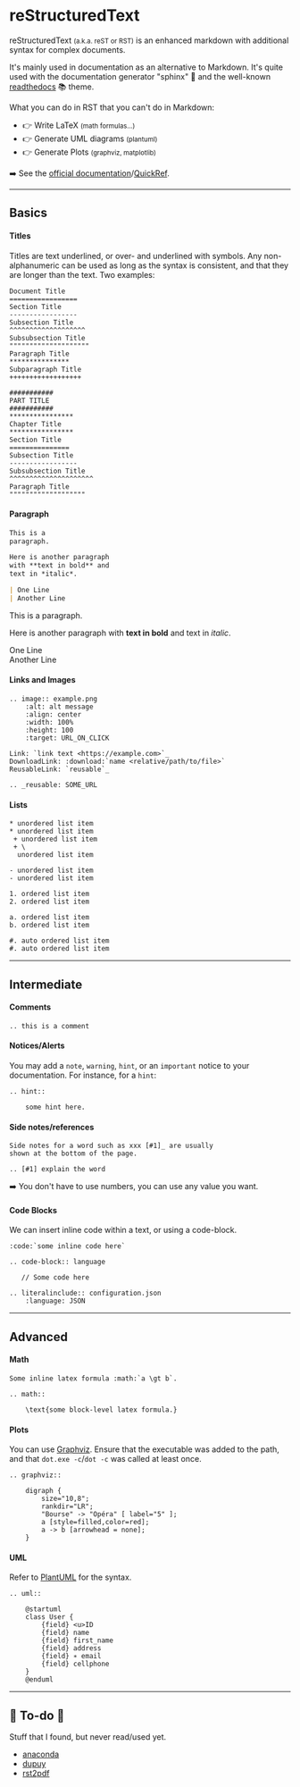 # reStructuredText

<div class="row row-cols-md-2"><div>

reStructuredText <small>(a.k.a. reST or RST)</small> is an enhanced markdown with additional syntax for complex documents.

It's mainly used in documentation as an alternative to Markdown. It's quite used with the documentation generator "sphinx" 🦁 and the well-known [readthedocs](https://docs.readthedocs.io/en/stable/index.html) 📚  theme.
</div><div>

What you can do in RST that you can't do in Markdown:

* 👉 Write LaTeX <small>(math formulas...)</small>
* 👉 Generate UML diagrams <small>(plantuml)</small>
* 👉 Generate Plots <small>(graphviz, matplotlib)</small>

➡️ See the [official documentation](https://docutils.sourceforge.io/docs/ref/rst/restructuredtext.html)/[QuickRef](https://docutils.sourceforge.io/docs/user/rst/quickref.html).
</div></div>

<hr class="sep-both">

## Basics

<div class="row row-cols-md-2"><div>

#### Titles

Titles are text underlined, or over- and underlined with symbols. Any non-alphanumeric can be used as long as the syntax is consistent, and that they are longer than the text. Two examples:

<div class="row row-cols-md-2"><div>

```
Document Title
=================
Section Title
-----------------
Subsection Title
^^^^^^^^^^^^^^^^^^^
Subsubsection Title
""""""""""""""""""""
Paragraph Title
***************
Subparagraph Title
++++++++++++++++++
```
</div><div>

```
###########
PART TITLE
###########
****************
Chapter Title
****************
Section Title
===============
Subsection Title
-----------------
Subsubsection Title
^^^^^^^^^^^^^^^^^^^^^
Paragraph Title
"""""""""""""""""""
```
</div></div>

#### Paragraph

<div class="row row-cols-md-2 mt-3"><div>

```md
This is a
paragraph.

Here is another paragraph
with **text in bold** and 
text in *italic*.

| One Line
| Another Line
```
</div><div>

This is a paragraph.

Here is another paragraph with **text in bold** and text in *italic*.

One Line<br>Another Line
</div></div>
</div><div>

#### Links and Images

```js!
.. image:: example.png
    :alt: alt message
    :align: center
    :width: 100%
    :height: 100
    :target: URL_ON_CLICK

Link: `link text <https://example.com>`_
DownloadLink: :download:`name <relative/path/to/file>`
ReusableLink: `reusable`_

.. _reusable: SOME_URL
```

#### Lists

<div class="row row-cols-md-2 mt-3"><div>

```md!
* unordered list item
* unordered list item
 + unordered list item
 + \
  unordered list item
  
- unordered list item
- unordered list item
```
</div><div>

```text!
1. ordered list item
2. ordered list item

a. ordered list item
b. ordered list item

#. auto ordered list item
#. auto ordered list item
```
</div></div>

</div></div>

<hr class="sep-both">

## Intermediate

<div class="row row-cols-md-2"><div>

#### Comments

```text
.. this is a comment
```

#### Notices/Alerts

You may add a `note`, `warning`, `hint`, or an `important` notice to your documentation. For instance, for a `hint`:

```js!
.. hint::

    some hint here.
```

#### Side notes/references

```text!
Side notes for a word such as xxx [#1]_ are usually
shown at the bottom of the page.

.. [#1] explain the word
```

➡️ You don't have to use numbers, you can use any value you want.
</div><div>

#### Code Blocks

We can insert inline code within a text, or using a code-block.

```js!
:code:`some inline code here`

.. code-block:: language

   // Some code here
       
.. literalinclude:: configuration.json
    :language: JSON
```
</div></div>

<hr class="sep-both">

## Advanced

<div class="row row-cols-md-2"><div>

#### Math

```js!
Some inline latex formula :math:`a \gt b`.

.. math::

    \text{some block-level latex formula.}
```

#### Plots

You can use [Graphviz](https://graphviz.org/). Ensure that the executable was added to the path, and that `dot.exe -c`/`dot -c` was called at least once.

```js!
.. graphviz::

    digraph {
        size="10,8";
        rankdir="LR";
        "Bourse" -> "Opéra" [ label="5" ];
        a [style=filled,color=red];
        a -> b [arrowhead = none];
    }
```
</div><div>

#### UML

Refer to [PlantUML](https://plantuml.com/) for the syntax.

```
.. uml::

    @startuml
    class User {
        {field} <u>ID
        {field} name
        {field} first_name
        {field} address
        {field} ∗ email
        {field} cellphone
    }
    @enduml
```
</div></div>

<hr class="sep-both">

## 👻 To-do 👻

Stuff that I found, but never read/used yet.

<div class="row row-cols-md-2"><div>

* [anaconda](https://docs.anaconda.com/restructuredtext/detailed/)
* [dupuy](https://gist.github.com/dupuy/1855764)
* [rst2pdf](https://rst2pdf.org/)
</div><div>


</div></div>